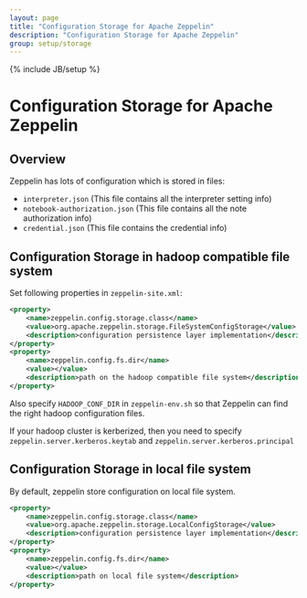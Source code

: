 ```yaml
---
layout: page
title: "Configuration Storage for Apache Zeppelin"
description: "Configuration Storage for Apache Zeppelin"
group: setup/storage
---
```

<!--
Licensed under the Apache License, Version 2.0 (the "License");
you may not use this file except in compliance with the License.
You may obtain a copy of the License at

http://www.apache.org/licenses/LICENSE-2.0

Unless required by applicable law or agreed to in writing, software
distributed under the License is distributed on an "AS IS" BASIS,
WITHOUT WARRANTIES OR CONDITIONS OF ANY KIND, either express or implied.
See the License for the specific language governing permissions and
limitations under the License.
-->
{% include JB/setup %}

# Configuration Storage for Apache Zeppelin

<div id="toc"></div>

## Overview
Zeppelin has lots of configuration which is stored in files:
- `interpreter.json` (This file contains all the interpreter setting info)
- `notebook-authorization.json` (This file contains all the note authorization info)
- `credential.json` (This file contains the credential info)

## Configuration Storage in hadoop compatible file system

Set following properties in `zeppelin-site.xml`:
```xml
<property>
    <name>zeppelin.config.storage.class</name>
    <value>org.apache.zeppelin.storage.FileSystemConfigStorage</value>
    <description>configuration persistence layer implementation</description>
</property>
<property>
    <name>zeppelin.config.fs.dir</name>
    <value></value>
    <description>path on the hadoop compatible file system</description>
</property>
```
Also specify `HADOOP_CONF_DIR` in `zeppelin-env.sh` so that Zeppelin can find the right hadoop configuration files.

If your hadoop cluster is kerberized, then you need to specify `zeppelin.server.kerberos.keytab` and `zeppelin.server.kerberos.principal`


## Configuration Storage in local file system
By default, zeppelin store configuration on local file system.
```xml
<property>
    <name>zeppelin.config.storage.class</name>
    <value>org.apache.zeppelin.storage.LocalConfigStorage</value>
    <description>configuration persistence layer implementation</description>
</property>
<property>
    <name>zeppelin.config.fs.dir</name>
    <value></value>
    <description>path on local file system</description>
</property>
```
